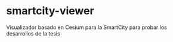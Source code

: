# smartcity-viewer
Visualizador basado en Cesium para la SmartCity para probar los desarrollos de la tesis
